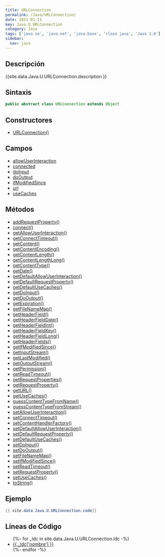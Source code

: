 ```yaml
---
title: URLConnection
permalink: /Java/URLConnection/
date: 2021-01-11
key: Java.U.URLConnection
category: Java
tags: ['java se', 'java.net', 'java.base', 'clase java', 'Java 1.0']
sidebar: 
  nav: java
---
```


## Descripción
{{site.data.Java.U.URLConnection.description }}

## Sintaxis
~~~java
public abstract class URLConnection extends Object
~~~

## Constructores
* [URLConnection()](/Java/URLConnection/URLConnection/)

## Campos
* [allowUserInteraction](/Java/URLConnection/allowUserInteraction)
* [connected](/Java/URLConnection/connected)
* [doInput](/Java/URLConnection/doInput)
* [doOutput](/Java/URLConnection/doOutput)
* [ifModifiedSince](/Java/URLConnection/ifModifiedSince)
* [url](/Java/URLConnection/url)
* [useCaches](/Java/URLConnection/useCaches)

## Métodos
* [addRequestProperty()](/Java/URLConnection/addRequestProperty)
* [connect()](/Java/URLConnection/connect)
* [getAllowUserInteraction()](/Java/URLConnection/getAllowUserInteraction)
* [getConnectTimeout()](/Java/URLConnection/getConnectTimeout)
* [getContent()](/Java/URLConnection/getContent)
* [getContentEncoding()](/Java/URLConnection/getContentEncoding)
* [getContentLength()](/Java/URLConnection/getContentLength)
* [getContentLengthLong()](/Java/URLConnection/getContentLengthLong)
* [getContentType()](/Java/URLConnection/getContentType)
* [getDate()](/Java/URLConnection/getDate)
* [getDefaultAllowUserInteraction()](/Java/URLConnection/getDefaultAllowUserInteraction)
* [getDefaultRequestProperty()](/Java/URLConnection/getDefaultRequestProperty)
* [getDefaultUseCaches()](/Java/URLConnection/getDefaultUseCaches)
* [getDoInput()](/Java/URLConnection/getDoInput)
* [getDoOutput()](/Java/URLConnection/getDoOutput)
* [getExpiration()](/Java/URLConnection/getExpiration)
* [getFileNameMap()](/Java/URLConnection/getFileNameMap)
* [getHeaderField()](/Java/URLConnection/getHeaderField)
* [getHeaderFieldDate()](/Java/URLConnection/getHeaderFieldDate)
* [getHeaderFieldInt()](/Java/URLConnection/getHeaderFieldInt)
* [getHeaderFieldKey()](/Java/URLConnection/getHeaderFieldKey)
* [getHeaderFieldLong()](/Java/URLConnection/getHeaderFieldLong)
* [getHeaderFields()](/Java/URLConnection/getHeaderFields)
* [getIfModifiedSince()](/Java/URLConnection/getIfModifiedSince)
* [getInputStream()](/Java/URLConnection/getInputStream)
* [getLastModified()](/Java/URLConnection/getLastModified)
* [getOutputStream()](/Java/URLConnection/getOutputStream)
* [getPermission()](/Java/URLConnection/getPermission)
* [getReadTimeout()](/Java/URLConnection/getReadTimeout)
* [getRequestProperties()](/Java/URLConnection/getRequestProperties)
* [getRequestProperty()](/Java/URLConnection/getRequestProperty)
* [getURL()](/Java/URLConnection/getURL)
* [getUseCaches()](/Java/URLConnection/getUseCaches)
* [guessContentTypeFromName()](/Java/URLConnection/guessContentTypeFromName)
* [guessContentTypeFromStream()](/Java/URLConnection/guessContentTypeFromStream)
* [setAllowUserInteraction()](/Java/URLConnection/setAllowUserInteraction)
* [setConnectTimeout()](/Java/URLConnection/setConnectTimeout)
* [setContentHandlerFactory()](/Java/URLConnection/setContentHandlerFactory)
* [setDefaultAllowUserInteraction()](/Java/URLConnection/setDefaultAllowUserInteraction)
* [setDefaultRequestProperty()](/Java/URLConnection/setDefaultRequestProperty)
* [setDefaultUseCaches()](/Java/URLConnection/setDefaultUseCaches)
* [setDoInput()](/Java/URLConnection/setDoInput)
* [setDoOutput()](/Java/URLConnection/setDoOutput)
* [setFileNameMap()](/Java/URLConnection/setFileNameMap)
* [setIfModifiedSince()](/Java/URLConnection/setIfModifiedSince)
* [setReadTimeout()](/Java/URLConnection/setReadTimeout)
* [setRequestProperty()](/Java/URLConnection/setRequestProperty)
* [setUseCaches()](/Java/URLConnection/setUseCaches)
* [toString()](/Java/URLConnection/toString)

## Ejemplo
~~~java
{{ site.data.Java.U.URLConnection.code}}
~~~

## Líneas de Código
<ul>
{%- for _ldc in site.data.Java.U.URLConnection.ldc -%}
   <li>
       <a href="{{_ldc['url'] }}">{{ _ldc['nombre'] }}</a>
   </li>
{%- endfor -%}
</ul>
